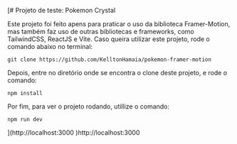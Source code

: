 [# Projeto de teste: Pokemon Crystal

Este projeto foi feito apens para praticar o uso da biblioteca Framer-Motion, mas também faz uso de outras bibliotecas e frameworks, como TailwindCSS, ReactJS e Vite.
Caso queira utilizar este projeto, rode o comando abaixo no terminal:

    git clone https://github.com/KelltonHamaia/pokemon-framer-motion
Depois, entre no diretório onde se encontra o clone deste projeto, e rode o comando:

    npm install
Por fim, para ver o projeto rodando, utillize o comando:

    npm run dev
   
](http://localhost:3000 )http://localhost:3000 
